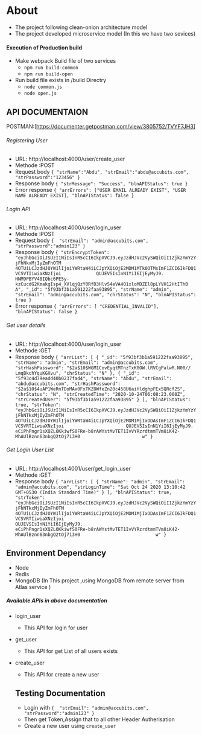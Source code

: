 #  About
* The project following clean-onion architecture model
* The project developed microservice model (In this we have two sevices)
#### Execution of Production build
* Make webpack Build file of two services
   * ``npm run build-common``
   * ``npm run build-open``
* Run build file exists in /build Directry
   * ``node common.js``
   * ``node open.js``
## API DOCUMENTAION
   POSTMAN:[https://documenter.getpostman.com/view/3805752/TVYF7JH3]

 ###### Registering User
   * URL: http://localhost:4000/user/create_user
   * Methode :POST
   * Request body
       `` {
          "strName":"Abdu",
          "strEmail":"abdu@accubits.com",
          "strPassword":"123456"
         }
       ``
   * Response body
     `` {
            "strMessage": "Success",
            "blnAPIStatus": true
        } ``
   * Error response
    `` {
         "arrErrors": ["USER EMAIL ALREADY EXIST", "USER NAME ALREADY EXIST],
         "blnAPIStatus": false
       }  ``
 ###### Login API
   * URL: http://localhost:4000/user/login_user
   * Methode :POST
   * Request body
       `` { 
           "strEmail": "admin@accubits.com",
           "strPassword":"admin123"
          }
       ``
   * Response body
          `` {
               "strEncryptToken":             "eyJhbGciOiJSUzI1NiIsInR5cCI6IkpXVCJ9.eyJzdHJVc2VySWQiOiI1ZjkzYmYzYjFhNkxMjIyZmFhOTM            4OTUiLCJzdHJOYW1lIjoiYWRtaW4iLCJpYXQiOjE2MDM1MTk0OTMsImF1ZCI6IkFDQ1VCSVTIiwiaXNzIjoi             QUJEVSIsInN1YiI6IjEyMyJ9.            HNM9PBYV48IQbc6PE5y-kzCucdG2KmakgIsp4_XVlqjQzY0RfD3Hlv54eVA401xloMDZEl8pLYVH12HtIThB             A",
               "_id": "5f93bf3b1a591222faa93895",
               "strName": "admin",
               "strEmail": "admin@accubits.com",
               "chrStatus": "N",
               "blnAPIStatus": true
           } ``
   * Error response
    `` {
           "arrErrors": [ "CREDENTIAL_INVALID"],
           "blnAPIStatus": false
       } ``
 ###### Get user details
   * URL: http://localhost:4000/user/login_user
   * Methode :GET
   * Response body
     ``
                        {
                           "arrList": [
                               {
                                   "_id": "5f93bf3b1a591222faa93895",
                                   "strName": "admin",
                                   "strEmail": "admin@accubits.com",
                                   "strHashPassword": "$2a$10$WGM1CovEyqtMTnzTxK0OW.lRVCgPalwR.N00//                       LmqBkchYquKGXvu",
                                   "chrStatus": "N"
                               },
                               {
                                   "_id": "5f93c4d79eadd40b0237fad4",
                                   "strName": "Abdu",
                                   "strEmail": "abdu@accubits.com",
                                   "strHashPassword":                        "$2a$10$4uAP1WeRnTDoMAx0FxTKZOWfeZn20c458U6aiHldghpFEx5QRcf2S",
                                   "chrStatus": "N",
                                   "strCreatedTime": "2020-10-24T06:08:23.000Z",
                                   "strCreatedUser": "5f93bf3b1a591222faa93895"
                               }
                           ],
                           "blnAPIStatus": true,
                           "strToken":                        "eyJhbGciOiJSUzI1NiIsInR5cCI6IkpXVCJ9.eyJzdHJVc2VySWQiOiI1ZjkzYmYzYjFhNTkxMjIyZmFhOTM                       4OTUiLCJzdHJOYW1lIjoiYWRtaW4iLCJpYXQiOjE2MDM1MjIxODAsImF1ZCI6IkFDQ1VCSVRTIiwiaXNzIjoi                       QUJEVSIsInN1YiI6IjEyMyJ9.                       eCiPhPngr1sXQZLOKkiwfS0FRe-b8rAWYstMvTET1IvVYRzrdtmmTVm8iK42-MhAUlBznn63nbgQ2tOj7i3H0                       w"
                       }
     ``
 ###### Get Login User List
   * URL: http://localhost:4001/user/get_login_user
   * Methode :GET
   * Response body
     ``
                        {
                            "arrList": [
                                {
                                    "strName": "admin",
                                    "strEmail": "admin@accubits.com",
                                    "strLoginTime": "Sat Oct 24 2020 13:10:42 GMT+0530 (India Standard Time)"
                                }
                            ],
                            "blnAPIStatus": true,
                            "strToken":                             "eyJhbGciOiJSUzI1NiIsInR5cCI6IkpXVCJ9.eyJzdHJVc2VySWQiOiI1ZjkzYmYzYjFhNTkxMjIyZmFhOTM                            4OTUiLCJzdHJOYW1lIjoiYWRtaW4iLCJpYXQiOjE2MDM1MjIxODAsImF1ZCI6IkFDQ1VCSVRTIiwiaXNzIjoi                            QUJEVSIsInN1YiI6IjEyMyJ9.                            eCiPhPngr1sXQZLOKkiwfS0FRe-b8rAWYstMvTET1IvVYRzrdtmmTVm8iK42-MhAUlBznn63nbgQ2tOj7i3H0                            w"
                        }
     ``
## Environment Dependancy
 * Node
 * Redis
 * MongoDB (In This project ,using MongoDB from remote server from Atlas service )
##### Available APIs in above documentation
* login_user
  * This API for login for user
* get_user
  * This API for get List of all users exists
* create_user
  * This API for create a new user 

  ## Testing Documentation
   * Login with 
      ``{ 
          "strEmail": "admin@accubits.com",
          "strPassword":"admin123"
       }``
   * Then get Token,Assign that to all other Header Autherisation
   * Create a new user using ``create_user`` 
     
 
